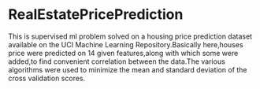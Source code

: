 # RealEstatePricePrediction

This is supervised ml problem solved on a housing price prediction dataset available on the UCI Machine Learning Repository.Basically here,houses price were predicted on 14 given features,along with which some were added,to find convenient correlation between the data.The various algorithms were used to minimize the mean and standard deviation of the cross validation scores.

